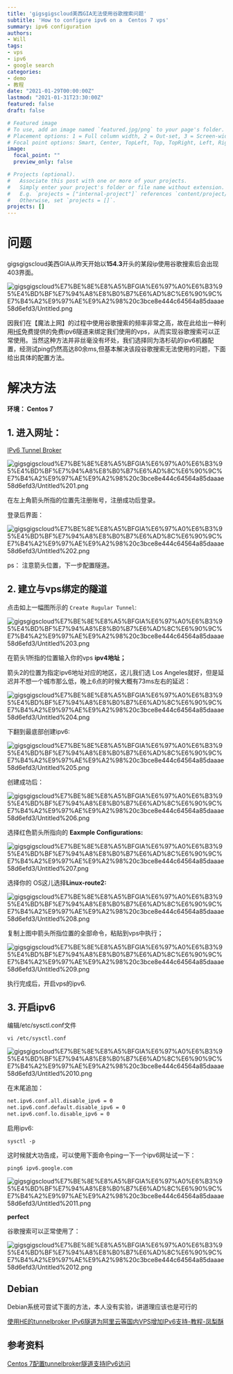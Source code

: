 ```yaml
---
title: 'gigsgigscloud美西GIA无法使用谷歌搜索问题'
subtitle: 'How to configure ipv6 on a  Centos 7 vps'
summary: ipv6 configuration
authors:
- Will
tags:
- vps
- ipv6
- google search
categories:
- demo
- 教程
date: "2021-01-29T00:00:00Z"
lastmod: "2021-01-31T23:30:00Z"
featured: false
draft: false

# Featured image
# To use, add an image named `featured.jpg/png` to your page's folder.
# Placement options: 1 = Full column width, 2 = Out-set, 3 = Screen-width
# Focal point options: Smart, Center, TopLeft, Top, TopRight, Left, Right, BottomLeft, Bottom, BottomRight
image:
  focal_point: ""
  preview_only: false

# Projects (optional).
#   Associate this post with one or more of your projects.
#   Simply enter your project's folder or file name without extension.
#   E.g. `projects = ["internal-project"]` references `content/project/deep-learning/index.md`.
#   Otherwise, set `projects = []`.
projects: []
---
```

# 问题

gigsgigscloud美西GIA从昨天开始以**154.3**开头的某段ip使用谷歌搜索后会出现403界面。

![gigsgigscloud%E7%BE%8E%E8%A5%BFGIA%E6%97%A0%E6%B3%95%E4%BD%BF%E7%94%A8%E8%B0%B7%E6%AD%8C%E6%90%9C%E7%B4%A2%E9%97%AE%E9%A2%98%20c3bce8e444c64564a85daaae58d6efd3/Untitled.png](Untitled.png)

因我们在【魔法上网】的过程中使用谷歌搜索的频率非常之高，故在此给出一种利用[HE](https://tunnelbroker.net/)免费提供的免费ipv6隧道来绑定我们使用的vps，从而实现谷歌搜索可以正常使用。当然这种方法并非丝毫没有坏处，我们选择同为洛杉矶的ipv6机器配置，经测试ping仍然高达80余ms,但基本解决该段谷歌搜索无法使用的问题，下面给出具体的配置方法。

# 解决方法

**环境： Centos 7**

## 1. 进入网址：

[IPv6 Tunnel Broker](https://tunnelbroker.net/)

![gigsgigscloud%E7%BE%8E%E8%A5%BFGIA%E6%97%A0%E6%B3%95%E4%BD%BF%E7%94%A8%E8%B0%B7%E6%AD%8C%E6%90%9C%E7%B4%A2%E9%97%AE%E9%A2%98%20c3bce8e444c64564a85daaae58d6efd3/Untitled%201.png](Untitled%201.png)

在左上角箭头所指的位置先注册账号，注册成功后登录。

登录后界面：

![gigsgigscloud%E7%BE%8E%E8%A5%BFGIA%E6%97%A0%E6%B3%95%E4%BD%BF%E7%94%A8%E8%B0%B7%E6%AD%8C%E6%90%9C%E7%B4%A2%E9%97%AE%E9%A2%98%20c3bce8e444c64564a85daaae58d6efd3/Untitled%202.png](Untitled%202.png)

ps： 注意箭头位置，下一步配置隧道。

## 2. 建立与vps绑定的隧道

点击如上一幅图所示的 `Create Rugular Tunnel`:

![gigsgigscloud%E7%BE%8E%E8%A5%BFGIA%E6%97%A0%E6%B3%95%E4%BD%BF%E7%94%A8%E8%B0%B7%E6%AD%8C%E6%90%9C%E7%B4%A2%E9%97%AE%E9%A2%98%20c3bce8e444c64564a85daaae58d6efd3/Untitled%203.png](Untitled%203.png)

在箭头1所指的位置输入你的vps **ipv4地址；**

箭头2的位置为指定ipv6地址对应的地区，这儿我们选 Los Angeles就好，但是延迟并不想一个城市那么低，晚上6点的时候大概有73ms左右的延迟：

![gigsgigscloud%E7%BE%8E%E8%A5%BFGIA%E6%97%A0%E6%B3%95%E4%BD%BF%E7%94%A8%E8%B0%B7%E6%AD%8C%E6%90%9C%E7%B4%A2%E9%97%AE%E9%A2%98%20c3bce8e444c64564a85daaae58d6efd3/Untitled%204.png](Untitled%204.png)

下翻到最底部创建ipv6:

![gigsgigscloud%E7%BE%8E%E8%A5%BFGIA%E6%97%A0%E6%B3%95%E4%BD%BF%E7%94%A8%E8%B0%B7%E6%AD%8C%E6%90%9C%E7%B4%A2%E9%97%AE%E9%A2%98%20c3bce8e444c64564a85daaae58d6efd3/Untitled%205.png](Untitled%205.png)

创建成功后：

![gigsgigscloud%E7%BE%8E%E8%A5%BFGIA%E6%97%A0%E6%B3%95%E4%BD%BF%E7%94%A8%E8%B0%B7%E6%AD%8C%E6%90%9C%E7%B4%A2%E9%97%AE%E9%A2%98%20c3bce8e444c64564a85daaae58d6efd3/Untitled%206.png](Untitled%206.png)

选择红色箭头所指向的 **Eaxmple Configurations:**

![gigsgigscloud%E7%BE%8E%E8%A5%BFGIA%E6%97%A0%E6%B3%95%E4%BD%BF%E7%94%A8%E8%B0%B7%E6%AD%8C%E6%90%9C%E7%B4%A2%E9%97%AE%E9%A2%98%20c3bce8e444c64564a85daaae58d6efd3/Untitled%207.png](Untitled%207.png)

选择你的 OS这儿选择**Linux-route2:**

![gigsgigscloud%E7%BE%8E%E8%A5%BFGIA%E6%97%A0%E6%B3%95%E4%BD%BF%E7%94%A8%E8%B0%B7%E6%AD%8C%E6%90%9C%E7%B4%A2%E9%97%AE%E9%A2%98%20c3bce8e444c64564a85daaae58d6efd3/Untitled%208.png](Untitled%208.png)

复制上图中箭头所指位置的全部命令，粘贴到vps中执行；

![gigsgigscloud%E7%BE%8E%E8%A5%BFGIA%E6%97%A0%E6%B3%95%E4%BD%BF%E7%94%A8%E8%B0%B7%E6%AD%8C%E6%90%9C%E7%B4%A2%E9%97%AE%E9%A2%98%20c3bce8e444c64564a85daaae58d6efd3/Untitled%209.png](Untitled%209.png)

执行完成后，开启vps的ipv6.

## 3. 开启ipv6

编辑/etc/sysctl.conf文件

`vi /etc/sysctl.conf`

![gigsgigscloud%E7%BE%8E%E8%A5%BFGIA%E6%97%A0%E6%B3%95%E4%BD%BF%E7%94%A8%E8%B0%B7%E6%AD%8C%E6%90%9C%E7%B4%A2%E9%97%AE%E9%A2%98%20c3bce8e444c64564a85daaae58d6efd3/Untitled%2010.png](Untitled%2010.png)

在末尾追加：

```bash
net.ipv6.conf.all.disable_ipv6 = 0
net.ipv6.conf.default.disable_ipv6 = 0
net.ipv6.conf.lo.disable_ipv6 = 0
```

启用ipv6:

`sysctl -p`

这时候就大功告成，可以使用下面命令ping一下一个ipv6网址试一下：

`ping6 ipv6.google.com`

![gigsgigscloud%E7%BE%8E%E8%A5%BFGIA%E6%97%A0%E6%B3%95%E4%BD%BF%E7%94%A8%E8%B0%B7%E6%AD%8C%E6%90%9C%E7%B4%A2%E9%97%AE%E9%A2%98%20c3bce8e444c64564a85daaae58d6efd3/Untitled%2011.png](Untitled%2011.png)

**perfect**

谷歌搜索可以正常使用了：

![gigsgigscloud%E7%BE%8E%E8%A5%BFGIA%E6%97%A0%E6%B3%95%E4%BD%BF%E7%94%A8%E8%B0%B7%E6%AD%8C%E6%90%9C%E7%B4%A2%E9%97%AE%E9%A2%98%20c3bce8e444c64564a85daaae58d6efd3/Untitled%2012.png](Untitled%2012.png)

## Debian

Debian系统可尝试下面的方法，本人没有实验，讲道理应该也是可行的

[使用HE的tunnelbroker IPv6隧道为阿里云等国内VPS增加IPv6支持-教程-凤梨酥](https://fengli.su/archives/tunnelbroker-ipv6-aliyun.html)

## 参考资料

[Centos 7配置tunnelbroker隧道支持IPv6访问](https://www.liuheng.xin/4581.html)
